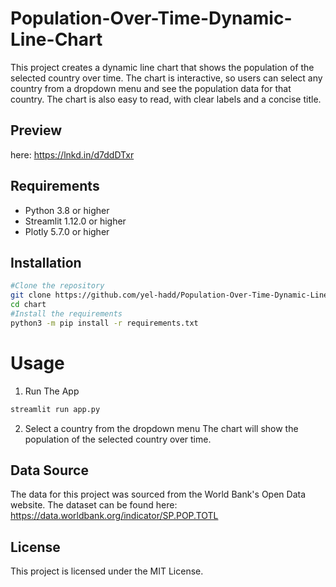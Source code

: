 # Population-Over-Time-Dynamic-Line-Chart
This project creates a dynamic line chart that shows the population of the selected country over time. The chart is interactive, so users can select any country from a dropdown menu and see the population data for that country. The chart is also easy to read, with clear labels and a concise title.

## Preview
here: https://lnkd.in/d7ddDTxr

## Requirements
* Python 3.8 or higher
* Streamlit 1.12.0 or higher
* Plotly 5.7.0 or higher
## Installation
```bash
#Clone the repository
git clone https://github.com/yel-hadd/Population-Over-Time-Dynamic-Line-Chart.git chart
cd chart
#Install the requirements
python3 -m pip install -r requirements.txt
```
# Usage
1. Run The App
```bash
streamlit run app.py
```
2. Select a country from the dropdown menu
The chart will show the population of the selected country over time.
## Data Source
The data for this project was sourced from the World Bank's Open Data website. The dataset can be found here: https://data.worldbank.org/indicator/SP.POP.TOTL
## License
This project is licensed under the MIT License.


